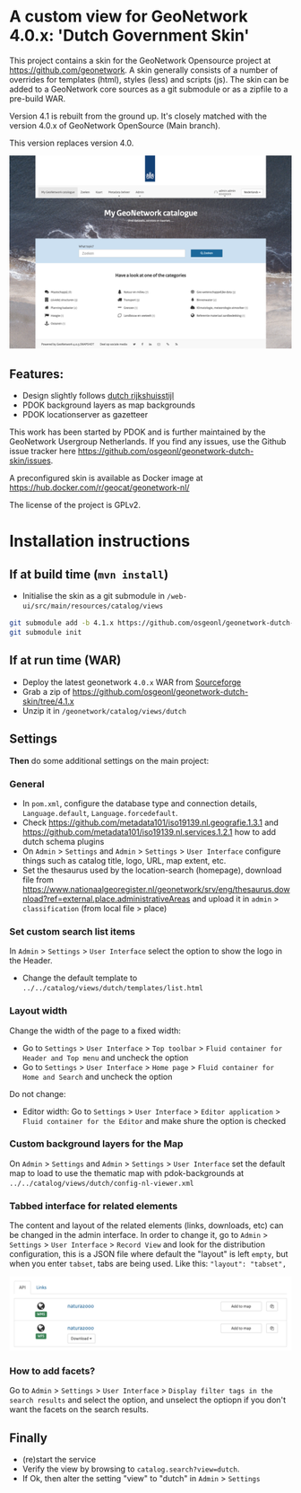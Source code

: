 # A custom view for GeoNetwork 4.0.x: 'Dutch Government Skin'

This project contains a skin for the GeoNetwork Opensource project at https://github.com/geonetwork. A skin generally consists of a number of overrides for templates (html), styles (less) and scripts (js). The skin can be added to a GeoNetwork core sources as a git submodule or as a zipfile to a pre-build WAR.

Version 4.1 is rebuilt from the ground up. It's closely matched with the version 4.0.x of GeoNetwork OpenSource (Main branch).

This version replaces version 4.0.

![Homepage](images/gn-dutch-home.png)

## Features:
- Design slightly follows [dutch rijkshuisstijl](https://www.rijkshuisstijl.nl/)
- PDOK background layers as map backgrounds
- PDOK locationserver as gazetteer

This work has been started by PDOK and is further maintained by the GeoNetwork Usergroup Netherlands. If you find any issues, use the Github issue tracker here https://github.com/osgeonl/geonetwork-dutch-skin/issues.

A preconfigured skin is available as Docker image at https://hub.docker.com/r/geocat/geonetwork-nl/

The license of the project is GPLv2.

# Installation instructions

## If at build time (`mvn install`)

- Initialise the skin as a git submodule in `/web-ui/src/main/resources/catalog/views`

```bash
git submodule add -b 4.1.x https://github.com/osgeonl/geonetwork-dutch-skin.git web-ui/src/main/resources/catalog/views/dutch
git submodule init
```

## If at run time (WAR)

- Deploy the latest geonetwork `4.0.x` WAR from [Sourceforge](https://sourceforge.net/projects/geonetwork/files/GeoNetwork_opensource/)
- Grab a zip of https://github.com/osgeonl/geonetwork-dutch-skin/tree/4.1.x
- Unzip it in `/geonetwork/catalog/views/dutch`

## Settings

**Then** do some additional settings on the main project:

### General

- In `pom.xml`, configure the database type and connection details, `Language.default`, `Language.forcedefault`.
- Check https://github.com/metadata101/iso19139.nl.geografie.1.3.1 and https://github.com/metadata101/iso19139.nl.services.1.2.1 how to add dutch schema plugins
- On `Admin` > `Settings` and `Admin` > `Settings` > `User Interface` configure things such as catalog title, logo, URL, map extent, etc.
- Set the thesaurus used by the location-search (homepage), download file from https://www.nationaalgeoregister.nl/geonetwork/srv/eng/thesaurus.download?ref=external.place.administrativeAreas and upload it in `admin` > `classification` (from local file > place)

### Set custom search list items

In `Admin` > `Settings` > `User Interface` select the option to show the logo in the Header.

- Change the default template to `../../catalog/views/dutch/templates/list.html`

### Layout width

Change the width of the page to a fixed width:
- Go to  `Settings` > `User Interface` > `Top toolbar` > `Fluid container for Header and Top menu` and uncheck the option
- Go to  `Settings` > `User Interface` > `Home page` > `Fluid container for Home and Search` and uncheck the option

Do not change:
- Editor width: Go to  `Settings` > `User Interface` > `Editor application` > `Fluid container for the Editor` and make shure the option is checked

### Custom background layers for the Map

On `Admin` > `Settings` and `Admin` > `Settings` > `User Interface` set the default map to load to use the thematic map with pdok-backgrounds at `../../catalog/views/dutch/config-nl-viewer.xml`

### Tabbed interface for related elements

The content and layout of the related elements (links, downloads, etc) can be changed in the admin interface. In order to change it, go to `Admin` > `Settings` > `User Interface` > `Record View` and look for the distribution configuration,
this is a JSON file where default the "layout" is left `empty`, but when you enter `tabset`, tabs are being used. Like this: `"layout": "tabset",`

![Tabbed interface](images/gn-dutch-tabs.png)

### How to add facets?

Go to `Admin` > `Settings` > `User Interface` > `Display filter tags in the search results` and select the option, and unselect the optiopn if you don't want the facets on the search results.

## Finally

- (re)start the service
- Verify the view by browsing to `catalog.search?view=dutch`. 
- If Ok, then alter the setting "view" to "dutch" in `Admin` > `Settings`

